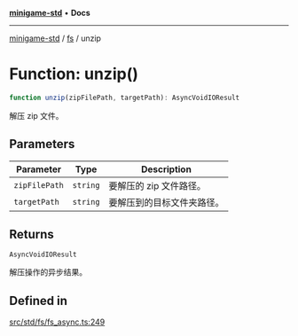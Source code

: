 [**minigame-std**](../../../README.md) • **Docs**

***

[minigame-std](../../../README.md) / [fs](../README.md) / unzip

# Function: unzip()

```ts
function unzip(zipFilePath, targetPath): AsyncVoidIOResult
```

解压 zip 文件。

## Parameters

| Parameter | Type | Description |
| ------ | ------ | ------ |
| `zipFilePath` | `string` | 要解压的 zip 文件路径。 |
| `targetPath` | `string` | 要解压到的目标文件夹路径。 |

## Returns

`AsyncVoidIOResult`

解压操作的异步结果。

## Defined in

[src/std/fs/fs\_async.ts:249](https://github.com/JiangJie/minigame-std/blob/22787d0fd0cff776ed579de48ccf7523d9e4ce53/src/std/fs/fs_async.ts#L249)
